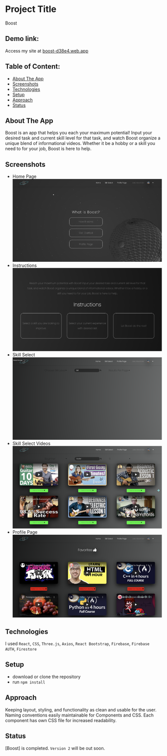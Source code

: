 # Project Title
Boost

## Demo link:
Access my site at [boost-d38e4.web.app](https://boost-d38e4.web.app/)

## Table of Content:

- [About The App](#about-the-app)
- [Screenshots](#screenshots)
- [Technologies](#technologies)
- [Setup](#setup)
- [Approach](#approach)
- [Status](#status)

## About The App
Boost is an app that helps you each your maximum potential! Input your desired task and current skill level for that task, and watch Boost organize a unique blend of informational videos. Whether it be a hobby or a skill you need to for your job, Boost is here to help.

## Screenshots

- Home Page
![Home Page](src/images/readme-images/boost-home.png)
- Instructions
![Instructions](src/images/readme-images/instructions.png)
- Skill Select
![Skill Select](src/images/readme-images/skillselect.png)
- Skill Select Videos
![Skill Select Videos](src/images/readme-images/skillselect-vids.png)
- Profile Page
![Profile Page](src/images/readme-images/profilepage.png)

## Technologies
I used `React`, `CSS`, `Three.js`, `Axios`, `React Bootstrap`, `Firebase`, `Firebase AUTH`, `Firestore` 

## Setup
- download or clone the repository
- run `npm install`

## Approach
Keeping layout, styling, and functionality as clean and usable for the user. Naming conventions easily maintainable for Components and CSS. Each component has own CSS file for increased readability. 

## Status
[Boost] is completed. `Version 2` will be out soon.


